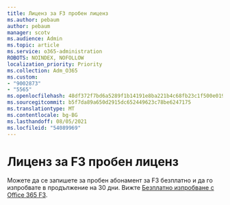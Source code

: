 ```yaml
---
title: Лиценз за F3 пробен лиценз
ms.author: pebaum
author: pebaum
manager: scotv
ms.audience: Admin
ms.topic: article
ms.service: o365-administration
ROBOTS: NOINDEX, NOFOLLOW
localization_priority: Priority
ms.collection: Adm_O365
ms.custom:
- "9002873"
- "5565"
ms.openlocfilehash: 48df372f7bd6a5289f1b14191e8ba221b4c68fb23c1f500e0191e2ddda3c4114
ms.sourcegitcommit: b5f7da89a650d2915dc652449623c78be6247175
ms.translationtype: MT
ms.contentlocale: bg-BG
ms.lasthandoff: 08/05/2021
ms.locfileid: "54089969"
---
```

# <a name="f3-trail-license"></a>Лиценз за F3 пробен лиценз

Можете да се запишете за пробен абонамент за F3 безплатно и да го изпробвате в продължение на 30 дни. Вижте [Безплатно изпробване с Office 365 F3](https://go.microsoft.com/fwlink/p/?LinkID=848845&clcid=0x409&culture=en-us&country=US).
